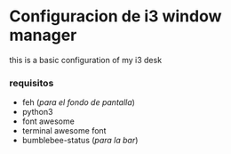 # Configuracion de i3 window manager

this is a basic configuration of my i3 desk

### requisitos

- feh (_para el fondo de pantalla_)
- python3
- font awesome
- terminal awesome font 
- bumblebee-status (_para la bar_)

